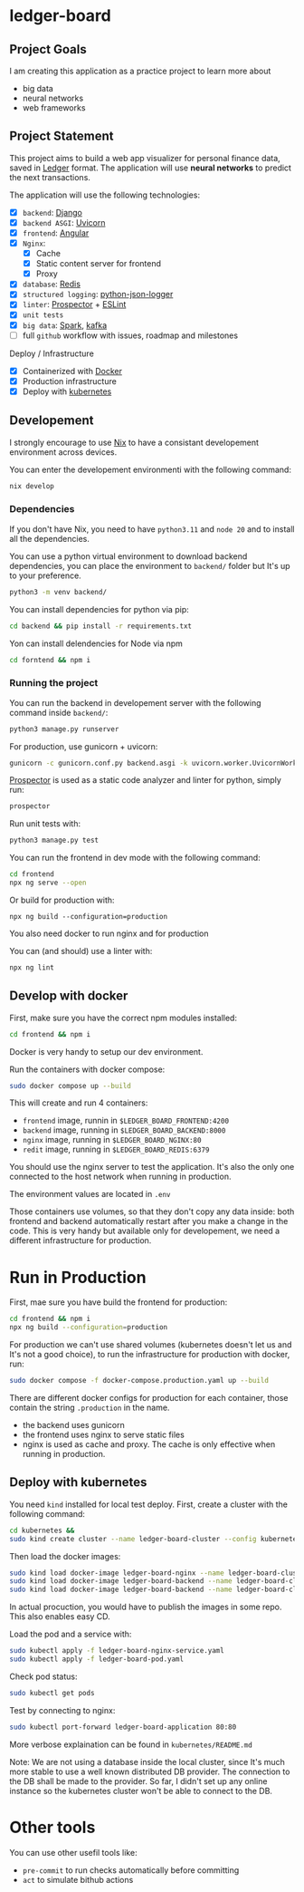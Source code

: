 # ledger-board

## Project Goals

I am creating this application as a practice project to learn more about
- big data
- neural networks
- web frameworks

## Project Statement

This project aims to build a web app visualizer for personal finance data, saved in [Ledger](https://github.com/ledger/ledger) format. The application will use **neural networks** to predict the next transactions.

The application will use the following technologies:
- [x] `backend`: [Django](https://docs.djangoproject.com/en/5.0/)
- [x] `backend ASGI`: [Uvicorn](https://www.uvicorn.org/)
- [x] `frontend`: [Angular](https://angular.dev/)
- [x] `Nginx`:
    - [x] Cache
    - [x] Static content server for frontend
    - [x] Proxy
- [x] `database`: [Redis](https://redis.io/)
- [x] `structured logging`: [python-json-logger](https://pypi.org/project/python-json-logger/)
- [x] `linter`: [Prospector](https://github.com/landscapeio/prospector) + [ESLint](https://eslint.org/)
- [x] `unit tests`
- [x] `big data`: [Spark](https://spark.apache.org/), [kafka](https://kafka.apache.org/)
- [ ] full `github` workflow with issues, roadmap and milestones

Deploy / Infrastructure
- [x] Containerized with [Docker](https://www.docker.com/)
- [x] Production infrastructure
- [x] Deploy with [kubernetes](https://github.com/kubernetes/kubernetes)

## Developement

I strongly encourage to use [Nix](https://nixos-and-flakes.thiscute.world/introduction/) to have a consistant developement environment across devices.

You can enter the developement environmenti with the following command:
```bash
nix develop
```

### Dependencies

If you don't have Nix, you need to have `python3.11` and `node 20` and to install all the dependencies.

You can use a python virtual environment to download backend dependencies, you can place the environment to `backend/` folder but It's up to your preference.
```bash
python3 -m venv backend/
```
You can install dependencies for python via pip:
```bash
cd backend && pip install -r requirements.txt
```

Yon can install delendencies for Node via npm
```bash
cd forntend && npm i
```

### Running the project

You can run the backend in developement server with the following command inside `backend/`:
```bash
python3 manage.py runserver
```
For production, use gunicorn + uvicorn:
```bash
gunicorn -c gunicorn.conf.py backend.asgi -k uvicorn.worker.UvicornWorker
```
[Prospector](https://github.com/landscapeio/prospector) is used as a static code analyzer and linter for python, simply run:
```bash
prospector
```
Run unit tests with:
```bash
python3 manage.py test
```

You can run the frontend in dev mode with the following command:
```bash
cd frontend
npx ng serve --open
```
Or build for production with:
```build
npx ng build --configuration=production
```
You also need docker to run nginx and for production

You can (and should) use a linter with:
```bash
npx ng lint
```

## Develop with docker

First, make sure you have the correct npm modules installed:
```bash
cd frontend && npm i
```

Docker is very handy to setup our dev environment.

Run the containers with docker compose:
```bash
sudo docker compose up --build
```
This will create and run 4 containers:
- `frontend` image, runnin in `$LEDGER_BOARD_FRONTEND:4200`
- `backend` image, running in `$LEDGER_BOARD_BACKEND:8000`
- `nginx` image, running in `$LEDGER_BOARD_NGINX:80`
- `redit` image, running in `$LEDGER_BOARD_REDIS:6379`

You should use the nginx server to test the application. It's also the only one connected to the host network when running in production.

The environment values are located in `.env`

Those containers use volumes, so that they don't copy any data inside: both frontend and backend automatically restart after you make a change in the code. This is very handy but available only for developement, we need a different infrastructure for production.

# Run in Production

First, mae sure you have build the frontend for production:
```bash
cd frontend && npm i
npx ng build --configuration=production
```

For production we can't use shared volumes (kubernetes doesn't let us and It's not a good choice), to run the infrastructure for production with docker, run:
```bash
sudo docker compose -f docker-compose.production.yaml up --build
```
There are different docker configs for production for each container, those contain the string `.production` in the name.
- the backend uses gunicorn
- the frontend uses nginx to serve static files
- nginx is used as cache and proxy. The cache is only effective when running in production.

## Deploy with kubernetes

You need `kind` installed for local test deploy. First, create a cluster with the following command:
```bash
cd kubernetes &&
sudo kind create cluster --name ledger-board-cluster --config kubernetes-config.yaml
```
Then load the docker images:
```bash
sudo kind load docker-image ledger-board-nginx --name ledger-board-cluster
sudo kind load docker-image ledger-board-backend --name ledger-board-cluster
sudo kind load docker-image ledger-board-backend --name ledger-board-cluster
```
In actual procuction, you would have to publish the images in some repo. This also enables easy CD.

Load the pod and a service with:
```bash
sudo kubectl apply -f ledger-board-nginx-service.yaml
sudo kubectl apply -f ledger-board-pod.yaml
```
Check pod status:
```bash
sudo kubectl get pods
```
Test by connecting to nginx:
```bash
sudo kubectl port-forward ledger-board-application 80:80
```

More verbose explaination can be found in `kubernetes/README.md`

Note: We are not using a database inside the local cluster, since It's much more stable to use a well known distributed DB provider. The connection to the DB shall be made to the provider. So far, I didn't set up any online instance so the kubernetes cluster won't be able to connect to the DB.

# Other tools

You can use other usefil tools like:
- `pre-commit` to run checks automatically before committing
- `act` to simulate bithub actions
